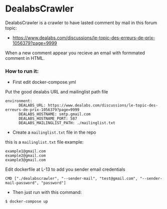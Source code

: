 # DealabsCrawler

DealabsCrawler is a crawler to have lasted comment by mail in this forum topic:

* https://www.dealabs.com/discussions/le-topic-des-erreurs-de-prix-1056379?page=9999

When a new comment appear you recieve an email with formmated comment in HTML.


### How to run it:

* First edit docker-compose.yml

Put the good dealabs URL and mailinglist path file
```
environment:
      DEALABS_URL: https://www.dealabs.com/discussions/le-topic-des-erreurs-de-prix-1056379?page=9999
      DEALABS_HOSTNAME: smtp.gmail.com
      DEALABS_HOSTNAME_PORT: 587
      DEALABS_MAILINGLIST_PATH: ./mailinglist.txt
```

* Create a `mailinglist.txt` file in the repo

this is a `mailinglist.txt` file example:
```
example1@gmail.com
example2@gmail.com
example3@gmail.com

```

Edit dockerfile at L-13 to add you sender email credentials
```
CMD ["./dealabscrawler", "--sender-mail", "test@gmail.com", "--sender-mail-password", "password"]
```

* Then just run with this command:
```
$ docker-compose up
```

